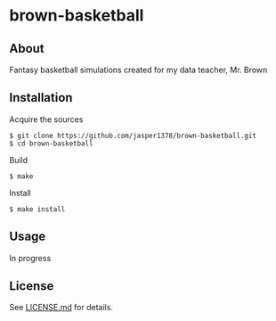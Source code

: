 # brown-basketball

## About
Fantasy basketball simulations created for my data teacher, Mr. Brown

## Installation
Acquire the sources
```
$ git clone https://github.com/jasper1378/brown-basketball.git
$ cd brown-basketball
```
Build
```
$ make
```
Install
```
$ make install
```

## Usage
In progress

## License
See [LICENSE.md](LICENSE.md) for details.
